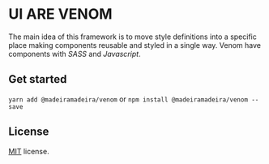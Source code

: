 # UI ARE VENOM

The main idea of this framework is to move style definitions into a specific place making components reusable and styled in a single way. Venom have components with _SASS_ and _Javascript_.

## Get started

`yarn add @madeiramadeira/venom` or `npm install @madeiramadeira/venom --save`

## License

<a href=/LICENSE.txt target="_blank">MIT</a> license.
